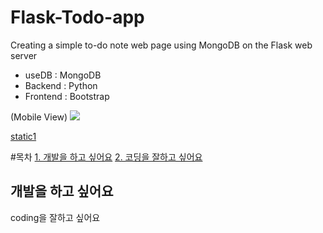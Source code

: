 # Flask-Todo-app
Creating a simple to-do note web page using MongoDB on the Flask web server
- useDB : MongoDB
- Backend : Python
- Frontend : Bootstrap

(Mobile View)
<img src="https://postfiles.pstatic.net/MjAyMDA5MDlfMjQ0/MDAxNTk5NjYwODk2MTE4.panoII-pQx-MN10mOxryqkkZcb0SdajUzV_SzlFt0zsg.Zvl6ylSHkZUvBdHOICVu0z-bhT4IeL0UDMd4a0eOMtMg.PNG.dsz08082/%EA%B7%B8%EB%A6%BC.png?type=w773">

[static1](https://github.com/qndbsxo/Flask-Todo-app/tree/master/step1)



#목차
[1. 개발을 하고 싶어요](#개발을-하고-싶어요)
[2. 코딩을 잘하고 싶어요](#coding을-잘하고-싶어요)

## 개발을 하고 싶어요
coding을 잘하고 싶어요
